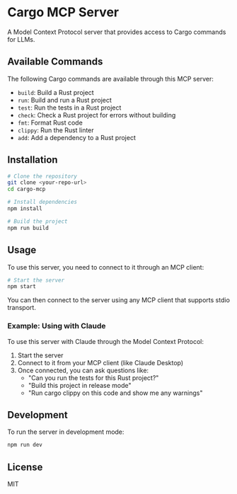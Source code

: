 # Cargo MCP Server

A Model Context Protocol server that provides access to Cargo commands for LLMs.

## Available Commands

The following Cargo commands are available through this MCP server:

- `build`: Build a Rust project
- `run`: Build and run a Rust project
- `test`: Run the tests in a Rust project
- `check`: Check a Rust project for errors without building
- `fmt`: Format Rust code
- `clippy`: Run the Rust linter
- `add`: Add a dependency to a Rust project

## Installation

```bash
# Clone the repository
git clone <your-repo-url>
cd cargo-mcp

# Install dependencies
npm install

# Build the project
npm run build
```

## Usage

To use this server, you need to connect to it through an MCP client:

```bash
# Start the server
npm start
```

You can then connect to the server using any MCP client that supports stdio transport.

### Example: Using with Claude

To use this server with Claude through the Model Context Protocol:

1. Start the server
2. Connect to it from your MCP client (like Claude Desktop)
3. Once connected, you can ask questions like:
   - "Can you run the tests for this Rust project?"
   - "Build this project in release mode"
   - "Run cargo clippy on this code and show me any warnings"

## Development

To run the server in development mode:

```bash
npm run dev
```

## License

MIT

